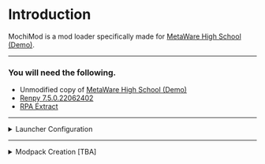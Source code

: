 # Introduction
MochiMod is a mod loader specifically made for [MetaWare High School (Demo)](https://store.steampowered.com/app/1194740/MetaWare_High_School_Demo/).

***

### You will need the following.
* Unmodified copy of [MetaWare High School (Demo)](https://not-fun-games.itch.io/metaware-high-school)
* [Renpy 7.5.0.22062402](https://github.com/renpy/renpy/releases/tag/7.5.0.22062402)
* [RPA Extract](https://iwanplays.itch.io/rpaex)

***

<details>
<summary>Launcher Configuration</summary>
## Step 1
Download MochiMod and extract the ZIP to your desktop.<br><br>
![Step1](https://cdn.discordapp.com/attachments/394102964626784258/1112236171951616000/folder_on_desktop.png "")
## Step 2
Open MochiMod.exe. Once the launcher is running click on the bottom-most button labeled "Settings", and paste in the directory of your unmodded MetaWare copy. <b>After</b> you do this, press enter and click the button on the above prompt.<br><br>
![Step2](https://cdn.discordapp.com/attachments/394102964626784258/1112239628792111134/navigate_settings.png "")
## Step 3
Check the root directory of your MetaWare copy (The folder with MetaWareHighSchoolDemo.exe inside). There should now be a folder named mods which you can paste modpacks into.<br><br>
![Step3](https://cdn.discordapp.com/attachments/394102964626784258/1112241124023738448/image.png "")
</details>

***

<details>
<summary>Modpack Creation [TBA]</summary>
</details>